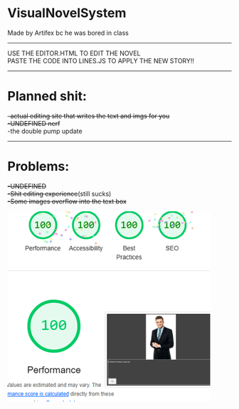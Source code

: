 # VisualNovelSystem
Made by Artifex bc he was bored in class

<hr>

USE THE EDITOR.HTML TO EDIT THE NOVEL<br>
PASTE THE CODE INTO LINES.JS TO APPLY THE NEW STORY!!

<hr>

# Planned shit:

<s>-actual editing site that writes the text and imgs for you</s><br>
<s>-UNDEFINED nerf</s><br>
-the double pump update<br>

<hr>

# Problems:

<s>-UNDEFINED</s><br>
<s>-Shit editing experience</s>(still sucks)<br>
<s>-Some images overflow into the text box</s><br>

<img src="Képernyőkép 2025-01-23 093102.png">
